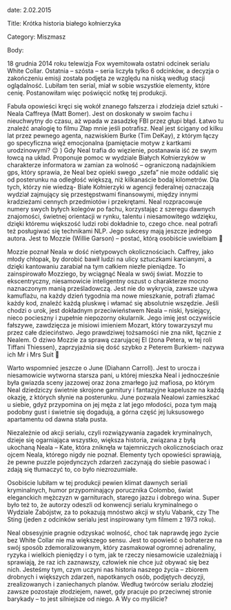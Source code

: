 date: 2.02.2015

Title: Krótka historia białego kołnierzyka

Category: Miszmasz

Body:

18 grudnia 2014 roku telewizja Fox wyemitowała ostatni odcinek serialu White Collar. Ostatnia – szósta – seria liczyła tylko 6 odcinków, a decyzja o zakończeniu emisji została podjęta ze względu na niską według stacji oglądalność. Lubiłam ten serial, miał w sobie wszystkie elementy, które cenię. Postanowiłam więc poświęcić notkę tej produkcji.

Fabuła opowieści kręci się wokół znanego fałszerza i złodzieja dzieł sztuki -Neala Caffreya (Matt Bomer). Jest on doskonały w swoim fachu i nieuchwytny do czasu, aż wpada w zasadzkę FBI przez głupi błąd. Łatwo tu znaleźć analogię to filmu Złap mnie jeśli potrafisz. Neal jest ścigany od kilku lat przez pewnego agenta, nazwiskiem Burke (Tim DeKay), z którym łączy go specyficzna więź emocjonalna (pamiętacie motyw z kartkami urodzinowymi? 😉 ) Gdy Neal trafia do więzienie, postanawia iść ze swym łowcą na układ. Proponuje pomoc w wydziale Białych Kołnierzyków w charakterze informatora w zamian za wolność – ograniczoną nadajnikiem gps, który sprawia, że Neal bez opieki swego „szefa” nie może oddalić się od posterunku na odległość większą, niż kilkanaście bodaj kilometrów. Dla tych, którzy nie wiedzą- Białe Kołnierzyki w agencji federalnej oznaczają wydział zajmujący się przestępstwami finansowymi, między innymi kradzieżami cennych przedmiotów i przekrętami. Neal rozpracowuje numery swych byłych kolegów po fachu, korzystając z szeregu dawnych znajomości, świetnej orientacji w rynku, talentu i niesamowitego wdzięku, dzięki któremu większość ludzi robi dokładnie to, czego chce. neal potrafi też posługiwać się technikami NLP. Jego sukcesy mają jeszcze jednego autora. Jest to Mozzie (Willie Garson) – postać, którą osobiście uwielbiam 🙂

Mozzie poznał Neala w dość nietypowych okolicznościach. Caffrey, jako młody chłopak, by dorobić bawił ludzi na ulicy sztuczkami karcianymi, a dzięki kantowaniu zarabiał na tym całkiem niezłe pieniądze. To zainspirowało Mozziego, by wciągnąć Neala w swój świat. Mozzie to ekscentryczny, niesamowicie inteligentny oszust o charakterze mocno naznaczonym manią prześladowczą. Jest nie do wykrycia, zawsze używa kamuflażu, na każdy dzień tygodnia ma nowe mieszkanie, potrafi złamać każdy kod, znaleźć każdą pluskwę i włamać się absolutnie wszędzie. Jeśli chodzi o urok, jest dokładnym przeciwieństwem Neala – niski, łysiejący, nieco pocieszny i zupełnie niepozorny okularnik. Jego imię jest oczywiście fałszywe, zawdzięcza je misiowi imieniem Mozart, który towarzyszył mu przez całe dzieciństwo. Jego prawdziwej tożsamości nie zna nikt, łącznie z Nealem. O dziwo Mozzie za sprawą czarującej El (żona Petera, w tej roli Tiffani Thiessen), zaprzyjaźnia się dość szybko z Peterem Burkiem- nazywa ich Mr i Mrs Suit 🙂

Warto wspomnieć jeszcze o June (Diahann Carroll). Jest to urocza i niesamowicie wytworna starsza pani, u której mieszka Neal i jednocześnie była gwiazda sceny jazzowej oraz żona zmarłego już mafiosa, po którym Neal dziedziczy świetnie skrojone garnitury i fantazyjne kapelusze na każdą okazję, z których słynie na posterunku. June pozwala Nealowi zamieszkać u siebie, gdyż przypomina on jej męża z lat jego młodości, poza tym mają podobny gust i świetnie się dogadują, a górna część jej luksusowego apartamentu od dawna stała pusta.

Niezależnie od akcji serialu, czyli rozwiązywania zagadek kryminalnych, dzieje się ogarniająca wszystko, większa historia, związana z byłą ukochaną Neala – Kate, która zniknęła w tajemniczych okolicznościach oraz ojcem Neala, którego nigdy nie poznał. Elementy tych opowieści sprawiają, że pewne puzzle pojedynczych zdarzeń zaczynają do siebie pasować i zdają się tłumaczyć to, co było niezrozumiałe.

Osobiście lubiłam w tej produkcji pewien klimat dawnych seriali kryminalnych, humor przypominający porucznika Colombo, świat eleganckich mężczyzn w garniturach, starego jazzu i dobrego wina. Super było też to, że autorzy odeszli od konwencji serialu kryminalnego o Wydziale Zabójstw, za to pokazują mnóstwo akcji w stylu Vabank, czy The Sting (jeden z odcinków serialu jest inspirowany tym filmem z 1973 roku).

Neal obsesyjnie pragnie odzyskać wolność, choć tak naprawdę jego życie bez White Collar nie ma większego sensu. Jest to opowieść o bohaterze na swój sposób zdemoralizowanym, który zasmakował ogromnej adrenaliny, ryzyka i wielkich pieniędzy i o tym, jak te rzeczy niesamowicie uzależniają i sprawiają, że raz ich zaznawszy, człowiek nie chce już obywać się bez nich. Jesteśmy tym, czym uczyni nas historia naszego życia – zbiorem drobnych i większych zdarzeń, napotkanych osób, podjętych decyzji, zrealizowanych i zaniechanych planów. Według twórców serialu złodziej zawsze pozostaje złodziejem, nawet, gdy pracuje po przeciwnej stronie barykady – to jest silniejsze od niego. A Wy co myślicie?